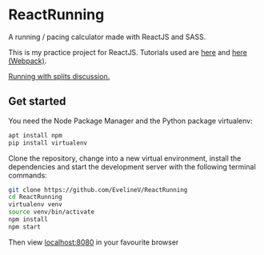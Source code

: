 # ReactRunning
A running / pacing calculator made with ReactJS and SASS. 

This is my practice project for ReactJS. Tutorials used are <a href="http://ccoenraets.github.io/es6-tutorial-react/setup/">here</a> and <a href="https://www.jonathan-petitcolas.com/2015/05/15/howto-setup-webpack-on-es6-react-application-with-sass.html">here (Webpack)</a>.

<a href="http://www.runnersworld.com/race-training/learn-how-to-run-negative-splits">Running with splits discussion.</a>

## Get started
You need the Node Package Manager and the Python package virtualenv:
```bash
apt install npm
pip install virtualenv
```
Clone the repository, change into a new virtual environment, install the dependencies and start the development server with the following terminal commands:
```bash
git clone https://github.com/EvelineV/ReactRunning
cd ReactRunning
virtualenv venv
source venv/bin/activate
npm install
npm start
```
Then view <a href="localhost:8080">localhost:8080</a> in your favourite browser

